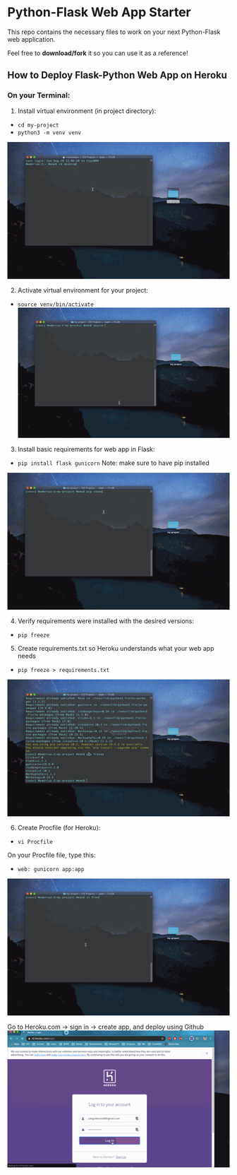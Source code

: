 

# Python-Flask Web App Starter
This repo contains the necessary files to work on your next Python-Flask web application.

Feel free to **download/fork** it so you can use it as a reference!


## How to Deploy Flask-Python Web App on Heroku

### On your Terminal:

1. Install virtual environment (in project directory):
- `cd my-project`
- `python3 -m venv venv`

![Install venv](gifs/walkthrough1.gif)

2. Activate virtual environment for your project:
- `source venv/bin/activate`
![Activate venv](gifs/walkthrough2.gif)

3. Install basic requirements for web app in Flask:
 - `pip install flask gunicorn`
 Note: make sure to have pip installed

![Install requirements](gifs/walkthrough3.gif)


4. Verify requirements were installed with the desired versions:
- `pip freeze`

5. Create requirements.txt so Heroku understands what your web app needs
- `pip freeze > requirements.txt`

![Create requirements.txt](gifs/walkthrough4.gif)

6. Create Procfile (for Heroku):
- `vi Procfile`

On your Procfile file, type this:
- `web: gunicorn app:app`

![Create Procfile](gifs/walkthrough5.gif)

Go to Heroku.com -> sign in -> create app, and deploy using Github
![Deploy to Heroku](gifs/walkthrough6.gif)
